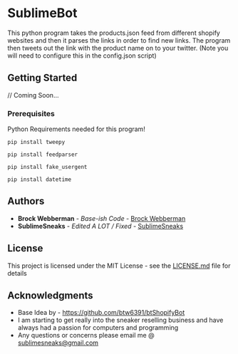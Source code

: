 # SublimeBot

This python program takes the products.json feed from different shopify websites and then it parses the links in order to find new links.
The program then tweets out the link with the product name on to your twitter. (Note you will need to configure this in the config.json script)

## Getting Started

// Coming Soon...

### Prerequisites

Python Requirements needed for this program!

```
pip install tweepy
```

```
pip install feedparser
```

```
pip install fake_usergent
```

```
pip install datetime
```

## Authors

* **Brock Webberman** - *Base-ish Code* - [Brock Webberman](https://github.com/btw6391)
* **SublimeSneaks** - *Edited A LOT / Fixed* - [SublimeSneaks](https://github.com/SublimeSneaks)

## License

This project is licensed under the MIT License - see the [LICENSE.md](LICENSE.md) file for details

## Acknowledgments

* Base Idea by - https://github.com/btw6391/btShopifyBot
* I am starting to get really into the sneaker reselling business and have always had a passion for computers and programming
* Any questions or concerns please email me @ sublimesneaks@gmail.com
